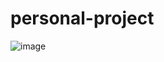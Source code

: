 # personal-project

![image](https://user-images.githubusercontent.com/111186928/206350714-ad4a063b-e80a-43d6-8367-fb5cdb2bf547.png)
